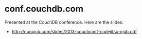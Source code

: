 # conf.couchdb.com

Presented at the CouchDB conference. Here are the slides:

* http://nunojob.com/slides/2013-couchconf-nodejitsu-njob.pdf